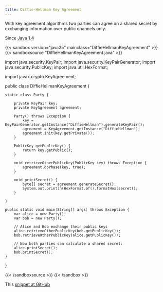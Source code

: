 ```yaml
---
title: Diffie-Hellman Key Agreement
---
```


With key agreement algorithms two parties can agree on a shared secret by
exchanging information over public channels only.

Since [Java 1.4](/jdk/1.4/)

{{< sandbox version="java25" mainclass="DiffieHellmanKeyAgreement" >}}
{{< sandboxsource "DiffieHellmanKeyAgreement.java" >}}

import java.security.KeyPair;
import java.security.KeyPairGenerator;
import java.security.PublicKey;
import java.util.HexFormat;

import javax.crypto.KeyAgreement;

public class DiffieHellmanKeyAgreement {

	static class Party {

		private KeyPair key;
		private KeyAgreement agreement;

		Party() throws Exception {
			key = KeyPairGenerator.getInstance("DiffieHellman").generateKeyPair();
			agreement = KeyAgreement.getInstance("DiffieHellman");
			agreement.init(key.getPrivate());
		}

		PublicKey getPublicKey() {
			return key.getPublic();
		}

		void retrieveOtherPublicKey(PublicKey key) throws Exception {
			agreement.doPhase(key, true);
		}

		void printSecret() {
			byte[] secret = agreement.generateSecret();
			System.out.println(HexFormat.of().formatHex(secret));
		}

	}

	public static void main(String[] args) throws Exception {
		var alice = new Party();
		var bob = new Party();

		// Alice and Bob exchange their public keys
		alice.retrieveOtherPublicKey(bob.getPublicKey());
		bob.retrieveOtherPublicKey(alice.getPublicKey());

		// Now both parties can calculate a shared secret:
		alice.printSecret();
		bob.printSecret();
	}

}

{{< /sandboxsource >}}
{{< /sandbox >}}

This [snippet at GitHub](https://github.com/marchof/io.javaalmanac.snippets/tree/master/src/main/java/io/javaalmanac/snippets/security/DiffieHellmanKeyAgreement.java)
